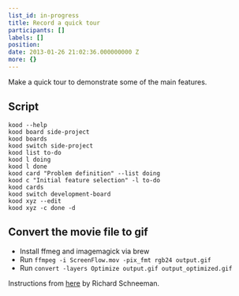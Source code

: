 ```yaml
---
list_id: in-progress
title: Record a quick tour
participants: []
labels: []
position: 
date: 2013-01-26 21:02:36.000000000 Z
more: {}
---
```


Make a quick tour to demonstrate some of the main features.

## Script

    kood --help
    kood board side-project
    kood boards
    kood switch side-project
    kood list to-do
    kood l doing
    kood l done
    kood card "Problem definition" --list doing
    kood c "Initial feature selection" -l to-do
    kood cards
    kood switch development-board
    kood xyz --edit
    kood xyz -c done -d

## Convert the movie file to gif

* Install ffmeg and imagemagick via brew
* Run `ffmpeg -i ScreenFlow.mov -pix_fmt rgb24 output.gif`
* Run `convert -layers Optimize output.gif output_optimized.gif`

Instructions from [here](http://goo.gl/S6sJi) by Richard Schneeman.

